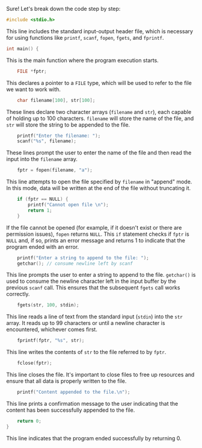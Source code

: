Sure! Let's break down the code step by step:

```c
#include <stdio.h>
```
This line includes the standard input-output header file, which is necessary for using functions like `printf`, `scanf`, `fopen`, `fgets`, and `fprintf`.

```c
int main() {
```
This is the main function where the program execution starts.

```c
    FILE *fptr;
```
This declares a pointer to a `FILE` type, which will be used to refer to the file we want to work with.

```c
    char filename[100], str[100];
```
These lines declare two character arrays (`filename` and `str`), each capable of holding up to 100 characters. `filename` will store the name of the file, and `str` will store the string to be appended to the file.

```c
    printf("Enter the filename: ");
    scanf("%s", filename);
```
These lines prompt the user to enter the name of the file and then read the input into the `filename` array.

```c
    fptr = fopen(filename, "a");
```
This line attempts to open the file specified by `filename` in "append" mode. In this mode, data will be written at the end of the file without truncating it.

```c
    if (fptr == NULL) {
        printf("Cannot open file \n");
        return 1;
    }
```
If the file cannot be opened (for example, if it doesn't exist or there are permission issues), `fopen` returns `NULL`. This `if` statement checks if `fptr` is `NULL` and, if so, prints an error message and returns 1 to indicate that the program ended with an error.

```c
    printf("Enter a string to append to the file: ");
    getchar(); // consume newline left by scanf
```
This line prompts the user to enter a string to append to the file. `getchar()` is used to consume the newline character left in the input buffer by the previous `scanf` call. This ensures that the subsequent `fgets` call works correctly.

```c
    fgets(str, 100, stdin);
```
This line reads a line of text from the standard input (`stdin`) into the `str` array. It reads up to 99 characters or until a newline character is encountered, whichever comes first.

```c
    fprintf(fptr, "%s", str);
```
This line writes the contents of `str` to the file referred to by `fptr`.

```c
    fclose(fptr);
```
This line closes the file. It's important to close files to free up resources and ensure that all data is properly written to the file.

```c
    printf("Content appended to the file.\n");
```
This line prints a confirmation message to the user indicating that the content has been successfully appended to the file.

```c
    return 0;
}
```
This line indicates that the program ended successfully by returning 0.